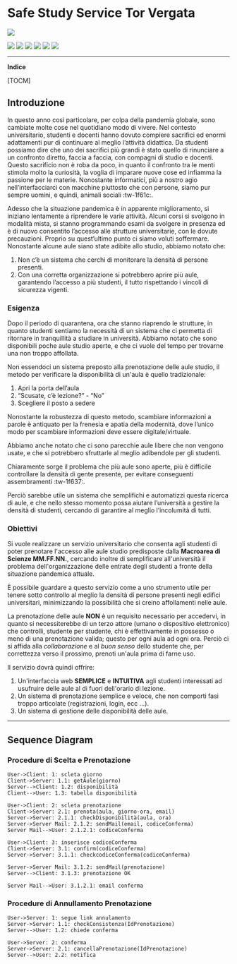 # Safe Study Service Tor Vergata
![](https://upload.wikimedia.org/wikipedia/commons/1/1d/Logo-Universita-Roma-Tor-Vergata.png)

![](https://github.com/Alessandrostr95/SafeStudyService/tree/main/safe-study-service) ![](https://img.shields.io/github/forks/pandao/editor.md.svg) ![](https://img.shields.io/github/tag/pandao/editor.md.svg) ![](https://img.shields.io/github/release/pandao/editor.md.svg) ![](https://img.shields.io/github/issues/pandao/editor.md.svg) ![](https://img.shields.io/bower/v/editor.md.svg)

------------

**Indice**

[TOCM]

## Introduzione

In questo anno così particolare, per colpa della pandemia globale, sono cambiate molte cose nel quotidiano modo di vivere. Nel contesto universitario, studenti e docenti hanno dovuto compiere sacrifici ed enormi adattamenti pur di continuare al meglio l’attività didattica.
Da studenti possiamo dire che uno dei sacrifici più grandi è stato quello di rinunciare a un confronto diretto, faccia a faccia, con compagni di studio e docenti. Questo sacrificio non è roba da poco, in quanto il confronto tra le menti stimola molto la curiosità, la voglia di imparare nuove cose ed infiamma la passione per le materie.
Nonostante informatici, più a nostro agio nell’interfacciarci con macchine piuttosto che con
persone, siamo pur sempre uomini, e quindi, animali sociali :tw-1f61c:.

Adesso che la situazione pandemica è in apparente miglioramento, si iniziano lentamente a
riprendere le varie attività. Alcuni corsi si svolgono in modalità mista, si stanno programmando esami da svolgere in presenza ed è di nuovo consentito l’accesso alle strutture universitarie, con le dovute precauzioni.
Proprio su quest’ultimo punto ci siamo voluti soffermare. Nonostante alcune aule siano state adibite allo studio, abbiamo notato che:
1. Non c’è un sistema che cerchi di monitorare la densità di persone presenti.
2. Con una corretta organizzazione si potrebbero aprire più aule, garantendo l’accesso a più studenti, il tutto rispettando i vincoli di sicurezza vigenti.

### Esigenza
Dopo il periodo di quarantena, ora che stanno riaprendo le strutture, in quanto studenti sentiamo la necessità di un sistema che ci permetta di ritornare in tranquillità a studiare in università. Abbiamo notato che sono disponibili poche aule studio aperte, e che ci vuole del tempo per trovarne una non troppo affollata.

Non essendoci un sistema preposto alla prenotazione delle aule studio, il metodo per verificare la disponibilità di un'aula è quello tradizionale:
1. Apri la porta dell’aula
2. “Scusate, c’è lezione?” - “No”
3. Scegliere il posto a sedere

Nonostante la robustezza di questo metodo, scambiare informazioni a parole è antiquato per la frenesia e apatia della modernità, dove l’unico modo per scambiare informazioni deve essere digitale/virtuale.


Abbiamo anche notato che ci sono parecchie aule libere che non vengono usate, e che si potrebbero sfruttarle al meglio adibendole per gli studenti.

Chiaramente sorge il problema che più aule sono aperte, più è difficile controllare la densità di gente presente, per evitare conseguenti assembramenti :tw-1f637:.

Perciò sarebbe utile un sistema che semplifichi e automatizzi questa ricerca di aule, e che nello stesso momento possa aiutare l’università a gestire la densità di studenti, cercando di garantire al meglio l’incolumità di tutti.

### Obiettivi
Si vuole realizzare un servizio universitario che consenta agli studenti di poter prenotare l'accesso alle aule studio predisposte dalla **Macroarea di Scienze MM.FF.NN.**, cercando inoltre di semplificare all'università il problema dell'organizzazione delle entrate degli studenti a fronte della situazione pandemica attuale.

È possibile guardare a questo servizio come a uno strumento utile per tenere sotto controllo al meglio la densità di persone presenti negli edifici universitari, minimizzando la possibilità che si creino affollamenti nelle aule.

La prenotazione delle aule **NON** è un requisito necessario per accedervi, in quanto si necessiterebbe di un terzo attore (umano o dispositivo elettronico) che controlli, studente per studente, chi è effettivamente in possesso o meno di una prenotazione valida; questo per ogni aula ad ogni ora. Perciò ci si affida alla *collaborazione* e al *buon senso* dello studente che, per correttezza verso il prossimo, prenoti un'aula prima di farne uso.

Il servizio dovrà quindi offrire:
1. Un'interfaccia web **SEMPLICE** e **INTUITIVA** agli studenti interessati ad usufruire delle aule al di fuori dell'orario di lezione.
2. Un sistema di prenotazione semplice e veloce, che non comporti fasi troppo articolate (registrazioni, login, ecc ...).
3. Un sistema di gestione delle disponibilità delle aule.


------------


## Sequence Diagram

### Procedure di Scelta e Prenotazione

```seq
User->Client: 1: scleta giorno
Client->Server: 1.1: getAule(giorno)
Server-->Client: 1.2: disponibilità
Client-->User: 1.3: tabella disponibilità

User->Client: 2: scleta prenotazione
Client->Server: 2.1: prenota(aula, giorno-ora, email)
Server->Server: 2.1.1: checkDisponibilità(aula, ora)
Server->Server Mail: 2.1.2: sendMail(email, codiceConferma)
Server Mail-->User: 2.1.2.1: codiceConferma

User->Client: 3: inserisce codiceConferma
Client->Server: 3.1: confirm(codiceConferma)
Server->Server: 3.1.1: checkcodiceConferma(codiceConferma)

Server->Server Mail: 3.1.2: sendMail(prenotazione)
Server-->Client: 3.1.3: prenotazione OK

Server Mail-->User: 3.1.2.1: email conferma
```

### Procedure di Annullamento Prenotazione

```seq
User->Server: 1: segue link annulamento
Server->Server: 1.1: checkConsistenza(IdPrenotazione)
Server-->User: 1.2: chiede conferma

User->Server: 2: conferma
Server->Server: 2.1: cancellaPrenotazione(IdPrenotazione)
Server-->User: 2.2: notifica
```
